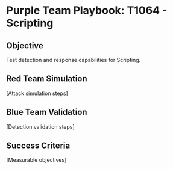 # Purple Team Playbook: T1064 - Scripting

## Objective
Test detection and response capabilities for Scripting.

## Red Team Simulation
[Attack simulation steps]

## Blue Team Validation
[Detection validation steps]

## Success Criteria
[Measurable objectives]
